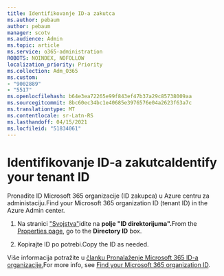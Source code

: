 ```yaml
---
title: Identifikovanje ID-a zakutca
ms.author: pebaum
author: pebaum
manager: scotv
ms.audience: Admin
ms.topic: article
ms.service: o365-administration
ROBOTS: NOINDEX, NOFOLLOW
localization_priority: Priority
ms.collection: Adm_O365
ms.custom:
- "9002889"
- "5517"
ms.openlocfilehash: b64e3ea72265e99f843ef47b37a29c85738009aa
ms.sourcegitcommit: 8bc60ec34bc1e40685e3976576e04a2623f63a7c
ms.translationtype: MT
ms.contentlocale: sr-Latn-RS
ms.lasthandoff: 04/15/2021
ms.locfileid: "51834061"
---
```

# <a name="identify-your-tenant-id"></a><span data-ttu-id="50b19-102">Identifikovanje ID-a zakutca</span><span class="sxs-lookup"><span data-stu-id="50b19-102">Identify your tenant ID</span></span>

<span data-ttu-id="50b19-103">Pronađite ID Microsoft 365 organizacije (ID zakupca) u Azure centru za administaciju.</span><span class="sxs-lookup"><span data-stu-id="50b19-103">Find your Microsoft 365 organization ID (tenant ID) in the Azure Admin center.</span></span>

1. <span data-ttu-id="50b19-104">Na stranici ["Svojstva"](https://aka.ms/AzurePropertiesPage)idite na **polje "ID direktorijuma".**</span><span class="sxs-lookup"><span data-stu-id="50b19-104">From the [Properties page](https://aka.ms/AzurePropertiesPage), go to the **Directory ID** box.</span></span>

2. <span data-ttu-id="50b19-105">Kopirajte ID po potrebi.</span><span class="sxs-lookup"><span data-stu-id="50b19-105">Copy the ID as needed.</span></span>

<span data-ttu-id="50b19-106">Više informacija potražite u [članku Pronalaženje Microsoft 365 ID-a organizacije.](https://docs.microsoft.com/onedrive/find-your-office-365-tenant-id)</span><span class="sxs-lookup"><span data-stu-id="50b19-106">For more info, see [Find your Microsoft 365 organization ID](https://docs.microsoft.com/onedrive/find-your-office-365-tenant-id).</span></span>
